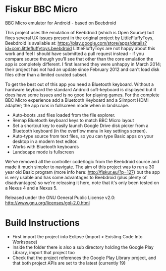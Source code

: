 Fiskur BBC Micro
================

BBC Micro emulator for Android - based on Beebdroid

This project uses the emulation of Beebdroid (which is Open Source) but fixes several UX issues present in the original project by LittleFluffyToys, Beebdroid is available at: https://play.google.com/store/apps/details?id=com.littlefluffytoys.beebdroid LittleFluffyToys are not happy about this work and feel I should have submitted a pull request instead - if you compare source though you'll see that other than the core emulation the app is completely different. I first learned they were unhappy in March 2014; their project has not had an update since February 2012 and can't load disk files other than a limited curated subset.

To get the best out of this app you need a Bluetooth keyboard. Without a hardware keyboard the standard Android soft-keyboard is displayed but it does have some issues and is no good for playing games.
For the complete BBC Micro experience add a Bluetooth Keyboard and a Slimport HDMI adapter; the app runs in fullscreen mode when in landscape.

- Auto-boots .ssd files loaded from the file explorer.
- Remap Bluetooth keyboard keys to match BBC Micro layout
- Set a shortcut key to easily launch Google Drive disk picker from a Bluetooth keyboard (in the overflow menu in key settings screen).
- Auto-type source from text files, so you can type Basic apps on your desktop in a modern text editor.
- Works with Bluetooth keyboards
- Landscape mode is fullscreen

We've removed all the controller code/logic from the Beebdroid source and made it much simpler to navigate. The aim of this project was to run a 30 year old Basic program (more info here: http://fiskur.eu/?p=127) but the app is very usable and has some advantages to Beebdroid (plus plenty of disadvantages) so we're releasing it here, note that it's only been tested on a Nexus 4 and a Nexus 5.

Released under the GNU General Public License v2.0: http://www.gnu.org/licenses/gpl-2.0.html 

Build Instructions
==================

- First import the project into Eclipse (Import > Existing Code Into Workspace)
- Inside the folder there is also a sub directory holding the Google Play Library, import that project too
- Check that the project references the Google Play Library project, and that both project APIs are set to the latest (currently 19)
